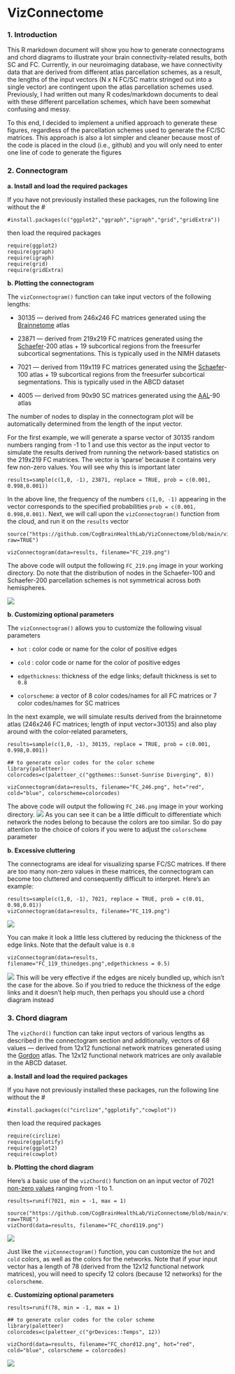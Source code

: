 # VizConnectome

### **1. Introduction**

This R markdown document will show you how to generate connectograms and
chord diagrams to illustrate your brain connectivity-related results,
both SC and FC. Currently, in our neuroimaging database, we have
connectivity data that are derived from different atlas parcellation
schemes, as a result, the lengths of the input vectors (N x N FC/SC
matrix stringed out into a single vector) are contingent upon the atlas
parcellation schemes used. Previously, I had written out many R
codes/markdown documents to deal with these different parcellation
schemes, which have been somewhat confusing and messy.

To this end, I decided to implement a unified approach to generate these
figures, regardless of the parcellation schemes used to generate the
FC/SC matrices. This approach is also a lot simpler and cleaner because
most of the code is placed in the cloud (i.e., github) and you will only
need to enter one line of code to generate the figures

### **2. Connectogram**

**a. Install and load the required packages**

If you have not previously installed these packages, run the following
line without the \#

    #install.packages(c("ggplot2","ggraph","igraph","grid","gridExtra"))

then load the required packages

    require(ggplot2)
    require(ggraph)
    require(igraph)
    require(grid)
    require(gridExtra)

**b. Plotting the connectogram**

The `vizConnectogram()` function can take input vectors of the following
lengths:

-   30135 — derived from 246x246 FC matrices generated using the
    [Brainnetome](https://atlas.brainnetome.org/bnatlas.html) atlas

-   23871 — derived from 219x219 FC matrices generated using the
    [Schaefer](https://github.com/ThomasYeoLab/CBIG/tree/master/stable_projects/brain_parcellation/Schaefer2018_LocalGlobal)-200
    atlas + 19 subcortical regions from the freesurfer subcortical
    segmentations. This is typically used in the NIMH datasets

-   7021 — derived from 119x119 FC matrices generated using the
    [Schaefer](https://github.com/ThomasYeoLab/CBIG/tree/master/stable_projects/brain_parcellation/Schaefer2018_LocalGlobal)-100
    atlas + 19 subcortical regions from the freesurfer subcortical
    segmentations. This is typically used in the ABCD dataset

-   4005 — derived from 90x90 SC matrices generated using the
    [AAL](https://www.sciencedirect.com/science/article/abs/pii/S1053811901909784?via%3Dihub)-90
    atlas

The number of nodes to display in the connectogram plot will be
automatically determined from the length of the input vector.

For the first example, we will generate a sparse vector of 30135 random
numbers ranging from -1 to 1 and use this vector as the input vector to
simulate the results derived from running the network-based statistics
on the 219x219 FC matrices. The vector is ‘sparse’ because it contains
very few non-zero values. You will see why this is important later

    results=sample(c(1,0, -1), 23871, replace = TRUE, prob = c(0.001, 0.998,0.001))

In the above line, the frequency of the numbers `c(1,0, -1)` appearing
in the vector corresponds to the specified probabilities
`prob = c(0.001, 0.998,0.001)`. Next, we will call upon the
`vizConnectogram()` function from the cloud, and run it on the `results`
vector

    source("https://github.com/CogBrainHealthLab/VizConnectome/blob/main/vizConnectome.R?raw=TRUE")

    vizConnectogram(data=results, filename="FC_219.png")

The above code will output the following `FC_219.png` image in your
working directory. Do note that the distribution of nodes in the
Schaefer-100 and Schaefer-200 parcellation schemes is not symmetrical
across both hemispheres.

![](examples/FC_219.png)

**b. Customizing optional parameters**

The `vizConnectogram()` allows you to customize the following visual
parameters

-   `hot` : color code or name for the color of positive edges

-   `cold` : color code or name for the color of positive edges

-   `edgethickness`: thickness of the edge links; default thickness is
    set to `0.8`

-   `colorscheme`: a vector of 8 color codes/names for all FC matrices
    or 7 color codes/names for SC matrices

In the next example, we will simulate results derived from the
brainnetome atlas (246x246 FC matrices; length of input vector=30135)
and also play around with the color-related parameters,

    results=sample(c(1,0, -1), 30135, replace = TRUE, prob = c(0.001, 0.998,0.001))

    ## to generate color codes for the color scheme
    library(paletteer) 
    colorcodes=c(paletteer_c("ggthemes::Sunset-Sunrise Diverging", 8))

    vizConnectogram(data=results, filename="FC_246.png", hot="red", cold="blue", colorscheme=colorcodes)

The above code will output the following `FC_246.png` image in your
working directory. ![](examples/FC_246.png) As you can see it can be a little
difficult to differentiate which network the nodes belong to because the
colors are too similar. So do pay attention to the choice of colors if
you were to adjust the `colorscheme` parameter

**b. Excessive cluttering**

The connectograms are ideal for visualizing sparse FC/SC matrices. If
there are too many non-zero values in these matrices, the connectogram
can become too cluttered and consequently difficult to interpret. Here’s
an example:

    results=sample(c(1,0, -1), 7021, replace = TRUE, prob = c(0.01, 0.98,0.01))
    vizConnectogram(data=results, filename="FC_119.png")

![](examples/FC_119.png)

You can make it look a little less cluttered by reducing the thickness
of the edge links. Note that the default value is `0.8`

    vizConnectogram(data=results, filename="FC_119_thinedges.png",edgethickness = 0.5)

![](examples/FC_119_thinedges.png) This will be very effective if the edges are
nicely bundled up, which isn’t the case for the above. So if you tried
to reduce the thickness of the edge links and it doesn’t help much, then
perhaps you should use a chord diagram instead

### **3. Chord diagram**

The `vizChord()` function can take input vectors of various lengths as
described in the connectogram section and additionally, vectors of 68
values — derived from 12x12 functional network matrices generated using
the
[Gordon](https://academic.oup.com/cercor/article/26/1/288/2367115?login=falseb)
atlas. The 12x12 functional network matrices are only available in the
ABCD dataset.

**a. Install and load the required packages**

If you have not previously installed these packages, run the following
line without the \#

    #install.packages(c("circlize","ggplotify","cowplot"))

then load the required packages

    require(circlize)
    require(ggplotify)
    require(ggplot2)
    require(cowplot)

**b. Plotting the chord diagram**

Here’s a basic use of the `vizChord()` function on an input vector of
7021 <u>non-zero values</u> ranging from -1 to 1.

    results=runif(7021, min = -1, max = 1)

    source("https://github.com/CogBrainHealthLab/VizConnectome/blob/main/vizChord.R?raw=TRUE")
    vizChord(data=results, filename="FC_chord119.png")

![](examples/FC_chord119.png)

Just like the `vizConnectogram()` function, you can customize the `hot`
and `cold` colors, as well as the colors for the networks. Note that if
your input vector has a length of 78 (derived from the 12x12 functional
network matrices), you will need to specify 12 colors (because 12
networks) for the `colorscheme`.

**c. Customizing optional parameters**

    results=runif(78, min = -1, max = 1)

    ## to generate color codes for the color scheme
    library(paletteer) 
    colorcodes=c(paletteer_c("grDevices::Temps", 12))

    vizChord(data=results, filename="FC_chord12.png", hot="red", cold="blue", colorscheme = colorcodes)

![](examples/FC_chord12.png)
